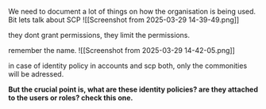 We need to document a lot of things on how the organisation is being used.
Bit lets talk about SCP
![[Screenshot from 2025-03-29 14-39-49.png]]

they dont grant permissions, they limit the permissions.

remember the name.
![[Screenshot from 2025-03-29 14-42-05.png]]

in case of identity policy in accounts and scp both, only the commonities will be adressed.

**But the crucial point is, what are these identity policies? are they attached to the users or roles? check this one.**

